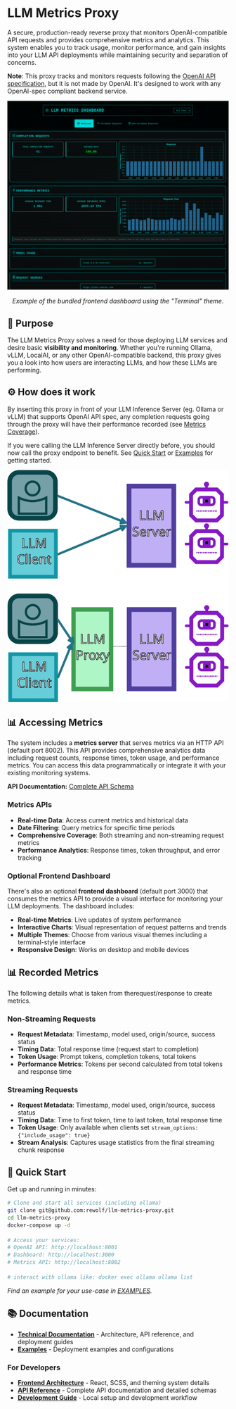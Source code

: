 # LLM Metrics Proxy

A secure, production-ready reverse proxy that monitors OpenAI-compatible API requests and provides comprehensive metrics and analytics. This system enables you to track usage, monitor performance, and gain insights into your LLM API deployments while maintaining security and separation of concerns.

**Note**: This proxy tracks and monitors requests following the [OpenAI API specification](https://platform.openai.com/docs/api-reference/chat), but it is not made by OpenAI. It's designed to work with any OpenAI-spec compliant backend service.

<picture>
  <source media="(min-width: 800px)" srcset="docs/README-top.png">
  <source media="(min-width: 600px)" srcset="docs/README-top.png">
  <img src="docs/README-top.png" alt="LLM Metrics Proxy Dashboard - Terminal Theme" width="800" height="auto">
</picture>
<p align="center"><em>Example of the bundled frontend dashboard using the "Terminal" theme.</em></p>

## 🎯 Purpose

The LLM Metrics Proxy solves a need for those deploying LLM services and desire basic **visibility and monitoring**. Whether you're running Ollama, vLLM, LocalAI, or any other OpenAI-compatible backend, this proxy gives you a look into how users are interacting LLMs, and how these LLMs are performing.

## ⚙️ How does it work

By inserting this proxy in front of your LLM Inference Server (eg. Ollama or vLLM) that supports OpenAI API spec, any completion requests going through the proxy will have their performance recorded (see [Metrics Coverage](#-metrics-coverage)).

If you were calling the LLM Inference Server directly before, you should now call the proxy endpoint to benefit. See [Quick Start](#-quick-start) or [Examples](/EXAMPLES.md) for getting started.

<picture>
  <source media="(min-width: 600px)" srcset="docs/README-arch.png">
  <source media="(min-width: 400px)" srcset="docs/README-arch.png">
  <img src="docs/README-arch.png" alt="Architecture Example showing how the proxy sits between clients and LLM services" width="600" height="auto">
</picture>

## 📊 Accessing Metrics

The system includes a **metrics server** that serves metrics via an HTTP API (default port 8002). This API provides comprehensive analytics data including request counts, response times, token usage, and performance metrics. You can access this data programmatically or integrate it with your existing monitoring systems.

**API Documentation:** [Complete API Schema](docs/technical/api-spec.md)

### Metrics APIs
- **Real-time Data**: Access current metrics and historical data
- **Date Filtering**: Query metrics for specific time periods
- **Comprehensive Coverage**: Both streaming and non-streaming request metrics
- **Performance Analytics**: Response times, token throughput, and error tracking

### Optional Frontend Dashboard

There's also an optional **frontend dashboard** (default port 3000) that consumes the metrics API to provide a visual interface for monitoring your LLM deployments. The dashboard includes:

- **Real-time Metrics**: Live updates of system performance
- **Interactive Charts**: Visual representation of request patterns and trends
- **Multiple Themes**: Choose from various visual themes including a terminal-style interface
- **Responsive Design**: Works on desktop and mobile devices




## 📊 Recorded Metrics

The following details what is taken from therequest/response to create metrics.

### Non-Streaming Requests
- **Request Metadata**: Timestamp, model used, origin/source, success status
- **Timing Data**: Total response time (request start to completion)
- **Token Usage**: Prompt tokens, completion tokens, total tokens
- **Performance Metrics**: Tokens per second calculated from total tokens and response time

### Streaming Requests  
- **Request Metadata**: Timestamp, model used, origin/source, success status
- **Timing Data**: Time to first token, time to last token, total response time
- **Token Usage**: Only available when clients set `stream_options: {"include_usage": true}`
- **Stream Analysis**: Captures usage statistics from the final streaming chunk response

## 🚀 Quick Start

Get up and running in minutes:

```bash
# Clone and start all services (including ollama)
git clone git@github.com:rewolf/llm-metrics-proxy.git
cd llm-metrics-proxy
docker-compose up -d

# Access your services:
# OpenAI API: http://localhost:8001
# Dashboard: http://localhost:3000
# Metrics API: http://localhost:8002

# interact with ollama like: docker exec ollama ollama list
```

*Find an example for your use-case in [EXAMPLES](/EXAMPLES.md).*

## 📚 Documentation

- **[Technical Documentation](docs/technical/)** - Architecture, API reference, and deployment guides
- **[Examples](EXAMPLES.md)** - Deployment examples and configurations

### For Developers
- **[Frontend Architecture](docs/technical/frontend-architecture.md)** - React, SCSS, and theming system details
- **[API Reference](docs/technical/api-spec.md)** - Complete API documentation and detailed schemas
- **[Development Guide](docs/technical/development.md)** - Local setup and development workflow


